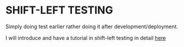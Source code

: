 # SHIFT-LEFT TESTING

Simply doing test earlier rather doing it after development/deployment.

I will introduce and have a tutorial in shift-left testing in detail [here](https://github.com/ralphcasipe1/shift-left-testing)